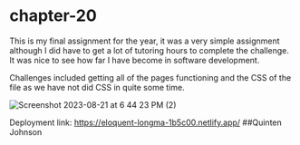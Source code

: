 # chapter-20

This is my final assignment for the year, it was a very simple assignment although I did have to get a lot of tutoring hours to complete the challenge. It was nice to see how far I have become in software development. 

Challenges included getting all of the pages functioning and the CSS of the file as we have not did CSS in quite some time.

![Screenshot 2023-08-21 at 6 44 23 PM (2)](https://github.com/qdog78/chapter-20/assets/127479263/a51136c7-3a2f-4205-95bc-87b3807a2825)




Deployment link: https://eloquent-longma-1b5c00.netlify.app/
##Quinten Johnson
